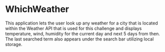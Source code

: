 # WhichWeather

This application lets the user look up any weather for a city that is located within the Weather API that is used for this challenge and displays temperature, wind, humidity for the current day and next 5 days from then. The last searched term also appears under the search bar utilizing local storage. 
